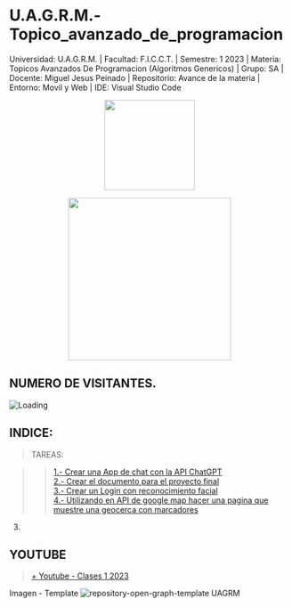 # U.A.G.R.M.-Topico_avanzado_de_programacion

Universidad: U.A.G.R.M. | Facultad: F.I.C.C.T. | Semestre: 1 2023 | Materia: Topicos Avanzados De Programacion (Algoritmos Genericos) | Grupo: SA | Docente: Miguel Jesus Peinado | Repositorio: Avance de la materia | Entorno: Movil y Web | IDE: Visual Studio Code

<p align="center"><img src="https://user-images.githubusercontent.com/36086876/146686931-7454e35d-a44b-422f-84c6-c3645d235ad3.png" width="162"></p>
<p align="center"><img src="https://user-images.githubusercontent.com/36086876/148548585-d4259cff-b909-48de-8d48-c41a7ba2cab3.png" width="292"></p>

## NUMERO DE VISITANTES.

<img align="left" src = "https://profile-counter.glitch.me/U.A.G.R.M.-Topicos_avanzados_de_programacion/count.svg" alt ="Loading"> <br>

## INDICE:

> TAREAS:

>> [1.- Crear una App de chat con la API ChatGPT](https://github.com/jhasmany-fernandez/F.I.C.C.T.-Proyecto_ChatGpt-ELC103.git)<br>
>> [2.- Crear el documento para el proyecto final](https://1drv.ms/w/s!ArQLL-6st4rhyiaDEc9uYjqW1OYa?e=KCnm1d)<br> 
>> [3.- Crear un Login con reconocimiento facial](https://github.com/jhasmany-fernandez/F.I.C.C.T.-Proyecto_login_reconocimiento_facial-ELC103.git)<br>
>> [4.- Utilizando en API de google map hacer una pagina que muestre una geocerca con marcadores](https://github.com/jhasmany-fernandez/F.I.C.C.T.-Api_Maps-Google_Cloud-ELC103.git)<br>
3. <br>

## YOUTUBE
> [+ Youtube - Clases 1 2023](Messenger)

Imagen - Template
![repository-open-graph-template UAGRM](https://user-images.githubusercontent.com/36086876/88793812-6e45de80-d16b-11ea-9b49-764ae91194d3.png)
